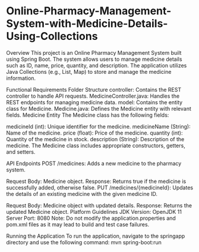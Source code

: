 # Online-Pharmacy-Management-System-with-Medicine-Details-Using-Collections
Overview
This project is an Online Pharmacy Management System built using Spring Boot. The system allows users to manage medicine details such as ID, name, price, quantity, and description. The application utilizes Java Collections (e.g., List, Map) to store and manage the medicine information.

Functional Requirements
Folder Structure
controller: Contains the REST controller to handle API requests.
MedicineController.java: Handles the REST endpoints for managing medicine data.
model: Contains the entity class for Medicine.
Medicine.java: Defines the Medicine entity with relevant fields.
Medicine Entity
The Medicine class has the following fields:

medicineId (int): Unique identifier for the medicine.
medicineName (String): Name of the medicine.
price (float): Price of the medicine.
quantity (int): Quantity of the medicine in stock.
description (String): Description of the medicine.
The Medicine class includes appropriate constructors, getters, and setters.

API Endpoints
POST /medicines: Adds a new medicine to the pharmacy system.

Request Body: Medicine object.
Response: Returns true if the medicine is successfully added, otherwise false.
PUT /medicines/{medicineId}: Updates the details of an existing medicine with the given medicine ID.

Request Body: Medicine object with updated details.
Response: Returns the updated Medicine object.
Platform Guidelines
JDK Version: OpenJDK 11
Server Port: 8080
Note: Do not modify the application.properties and pom.xml files as it may lead to build and test case failures.

Running the Application
To run the application, navigate to the springapp directory and use the following command:
mvn spring-boot:run
